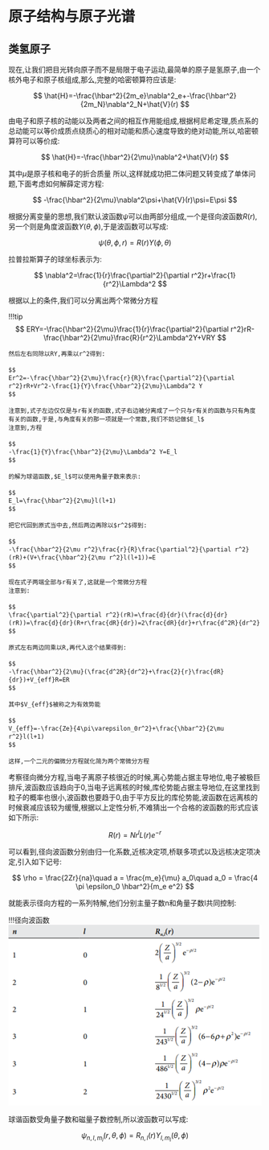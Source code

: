 # 原子结构与原子光谱
## 类氢原子
现在,让我们把目光转向原子而不是局限于电子运动,最简单的原子是氢原子,由一个核外电子和原子核组成,那么,完整的哈密顿算符应该是:

$$
\hat{H}=-\frac{\hbar^2}{2m_e}\nabla^2_e+-\frac{\hbar^2}{2m_N}\nabla^2_N+\hat{V}(r)
$$

由电子和原子核的动能以及两者之间的相互作用能组成,根据柯尼希定理,质点系的总动能可以等价成质点绕质心的相对动能和质心速度导致的绝对动能,所以,哈密顿算符可以等价成:

$$
\hat{H}=-\frac{\hbar^2}{2\mu}\nabla^2+\hat{V}(r)
$$

其中$\mu$是原子核和电子的折合质量
所以,这样就成功把二体问题又转变成了单体问题,下面考虑如何解薛定谔方程:

$$
-\frac{\hbar^2}{2\mu}\nabla^2\psi+\hat{V}(r)\psi=E\psi
$$

根据分离变量的思想,我们默认波函数$\psi$可以由两部分组成,一个是径向波函数$R(r)$,另一个则是角度波函数$Y(\theta,\phi)$,于是波函数可以写成:

$$
\psi(\theta,\phi,r)=R(r)Y(\phi,\theta)
$$

拉普拉斯算子的球坐标表示为:

$$
\nabla^2=\frac{1}{r}\frac{\partial^2}{\partial r^2}r+\frac{1}{r^2}\Lambda^2
$$

根据以上的条件,我们可以分离出两个常微分方程

!!!tip
    $$
    ERY=-\frac{\hbar^2}{2\mu}\frac{1}{r}\frac{\partial^2}{\partial r^2}rR-\frac{\hbar^2}{2\mu}\frac{R}{r^2}\Lambda^2Y+VRY
    $$

    然后左右同除以RY,再乘以r^2得到:

    $$
    Er^2=-\frac{\hbar^2}{2\mu}\frac{r}{R}\frac{\partial^2}{\partial r^2}rR+Vr^2-\frac{1}{Y}\frac{\hbar^2}{2\mu}\Lambda^2 Y
    $$

    注意到,式子左边仅仅是与r有关的函数,式子右边被分离成了一个只与r有关的函数与只有角度有关的函数,于是,与角度有关的那一项就是一个常数,我们不妨记做$E_l$
    注意到,方程

    $$
    -\frac{1}{Y}\frac{\hbar^2}{2\mu}\Lambda^2 Y=E_l
    $$

    的解为球谐函数,$E_l$可以使用角量子数来表示:

    $$
    E_l=\frac{\hbar^2}{2\mu}l(l+1)
    $$

    把它代回到原式当中去,然后两边再除以$r^2$得到:

    $$
    -\frac{\hbar^2}{2\mu r^2}\frac{r}{R}\frac{\partial^2}{\partial r^2}(rR)+(V+\frac{\hbar^2}{2\mu r^2}l(l+1))=E
    $$

    现在式子两端全部与r有关了,这就是一个常微分方程
    注意到:

    $$
    \frac{\partial^2}{\partial r^2}(rR)=\frac{d}{dr}(\frac{d}{dr}(rR))=\frac{d}{dr}(R+r\frac{dR}{dr})=2\frac{dR}{dr}+r\frac{d^2R}{dr^2}
    $$

    原式左右两边同乘以R,再代入这个结果得到:

    $$
    -\frac{\hbar^2}{2\mu}(\frac{d^2R}{dr^2}+\frac{2}{r}\frac{dR}{dr})+V_{eff}R=ER
    $$

    其中$V_{eff}$被称之为有效势能

    $$
    V_{eff}=-\frac{Ze}{4\pi\varepsilon_0r^2}+\frac{\hbar^2}{2\mu r^2}l(l+1)
    $$

    这样,一个二元的偏微分方程就化简为两个常微分方程

考察径向微分方程,当电子离原子核很近的时候,离心势能占据主导地位,电子被极巨排斥,波函数应该趋向于0,当电子远离核的时候,库伦势能占据主导地位,在这里找到粒子的概率也很小,波函数也要趋于0,由于平方反比的库伦势能,波函数在远离核的时候衰减应该较为缓慢,根据以上定性分析,不难猜出一个合格的波函数的形式应该如下所示:

$$
R(r)=Nr^lL(r)e^{-r}
$$

可以看到,径向波函数分别由归一化系数,近核决定项,桥联多项式以及远核决定项决定,引入如下记号:

$$
\rho = \frac{2Zr}{na}\quad
a = \frac{m_e}{\mu} a_0\quad
a_0 = \frac{4 \pi \epsilon_0 \hbar^2}{m_e e^2}
$$

就能表示径向方程的一系列特解,他们分别主量子数n和角量子数l共同控制:

!!!径向波函数
    ![alt text](image-4.png)

球谐函数受角量子数和磁量子数控制,所以波函数可以写成:

$$
\psi_{n,l,m_l}(r,\theta,\phi) = R_{n,l}(r) Y_{l,m_l}(\theta,\phi)
$$

